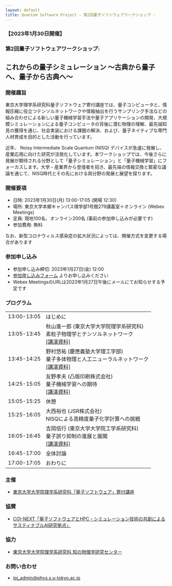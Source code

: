 ```yaml
---
layout: default
title: Quantum Software Project - 第2回量子ソフトウェアワークショップ - 
---
```


### 【2023年1月30日開催】
### 第2回量子ソフトウェアワークショップ: 
## これからの量子シミュレーション 〜古典から量子へ、量子から古典へ〜

### 開催趣旨

東京大学理学系研究科量子ソフトウェア寄付講座では、量子コンピュータと、情報圧縮に役立つテンソルネットワークや情報抽出を行うサンプリング手法などの組み合わせによる新しい量子機械学習手法や量子アプリケーションの開発、大規模シミュレーションによる量子コンピュータの背後に潜む物理の理解、最先端知見の獲得を通じ、社会実装における課題の解決、および、量子ネイティブな専門人材育成を目的とした活動を行っています。

近年、 Noisy Intermediate Scale Quantum (NISQ) デバイスが急速に発展し、産業応用に向けた研究が活発化しています。本ワークショップでは、今後さらに発展が期待される分野として「量子シミュレーション」と「量子機械学習」にフォーカスします。大学・産業界から登壇者を招き、最先端の情報交換と緊密な議論を通じて、NISQ時代とその先における両分野の発展と展望を探ります。

### 開催要項

* 日時: 2023年1月30日(月) 13:00-17:05 (開場 12:30)
* 場所: 東京大学本郷キャンパス理学部1号館279講義室＋オンライン (Webex Meetings)
* 定員: 現地100名、オンライン200名 (事前の参加申し込みが必要です)
* 参加費用: 無料

なお、新型コロナウィルス感染症の拡大状況によっては、開催方式を変更する場合があります

### 参加申し込み

* 参加申し込み締切: 2023年1月27日(金) 12:00
* [参加申し込みフォーム](https://forms.gle/62c6DCEg1YjFkuFv5) よりお申し込みください
* Webex MeetingsのURLは2023年1月27日午後にメールにてお知らせする予定です

### プログラム

<table>
<tr><td> 13:00-13:05</td><td>はじめに</td></tr>
<tr><td> 13:05-13:45</td><td>秋山進一郎 (東京大学大学院理学系研究科)<br/>素粒子物理学とテンソルネットワーク<br/><a href="assets/files/20230130_akiyama.pdf">[講演資料]</a></td></tr>
<tr><td> 13:45-14:25</td><td>野村悠祐 (慶應義塾大学理工学部)<br/>量子多体物理と人工ニューラルネットワーク<br/><a href="assets/files/20230130_nomura.pdf">[講演資料]</a></td></tr>
<tr><td> 14:25-15:05</td><td>友野孝夫 (凸版印刷株式会社)<br/>量子機械学習への期待<br/><a href="assets/files/20230130_tomono.pdf">[講演資料]</a></td></tr>
<tr><td> 15:05-15:25</td><td>休憩</td></tr>
<tr><td> 15:25-16:05</td><td>大西裕也 (JSR株式会社)<br/>NISQによる高精度量子化学計算への挑戦</td></tr>
<tr><td> 16:05-16:45</td><td>吉岡信行 (東京大学大学院工学系研究科)<br/>量子誤り抑制の進展と展開<br/><a href="assets/files/20230130_yoshioka.pdf">[講演資料]</a></td></tr>
<tr><td> 16:45-17:00</td><td>全体討論</td></tr>
<tr><td> 17:00-17:05</td><td>おわりに</td></tr>
</table>

### 主催

* [東京大学大学院理学系研究科「量子ソフトウェア」寄付講座](https://qsw.phys.s.u-tokyo.ac.jp)

### 協賛

* [COI-NEXT「量子ソフトウェアとHPC・シミュレーション技術の共創によるサスティナブルAI研究拠点」](https://sqai.jp)

### 協力

* [東京大学大学院理学系研究科 知の物理学研究センター](https://www.phys.s.u-tokyo.ac.jp/lp/ipi/)

### お問い合わせ

* [ipi_admin@phys.s.u-tokyo.ac.jp](mailto:ipi_admin@phys.s.u-tokyo.ac.jp)